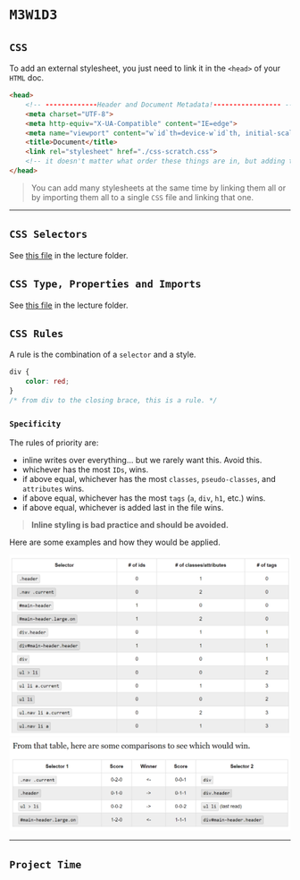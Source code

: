 # `M3W1D3`

## `CSS`

To add an external stylesheet, you just need to link it in the `<head>` of your `HTML` doc.

```html
<head>
    <!-- -------------Header and Document Metadata!----------------- -->
    <meta charset="UTF-8">
    <meta http-equiv="X-UA-Compatible" content="IE=edge">
    <meta name="viewport" content="w`id`th=device-w`id`th, initial-scale=1.0">
    <title>Document</title>
    <link rel="stylesheet" href="./css-scratch.css">
    <!-- it doesn't matter what order these things are in, but adding this link will connect your `css` file. Use the relative path to your `css` file. (don't forget ./ is to look in your current directory and ../ is to move up a level.) -->
</head>
```

> You can add many stylesheets at the same time by linking them all or by importing them all to a single `CSS` file and linking that one.

---

## `CSS Selectors`

See [this file](./lecture/cssSelectors.md) in the lecture folder.

## `CSS Type, Properties and Imports`

See [this file](./lecture/typesPropsImports.md) in the lecture folder.

## `CSS Rules`

A rule is the combination of a `selector` and a style.

```css
div {
    color: red;
}
/* from div to the closing brace, this is a rule. */
```

### `Specificity`

The rules of priority are:

- inline writes over everything... but we rarely want this. Avoid this.
- whichever has the most `IDs`, wins.
- if above equal, whichever has the most `classes`, `pseudo-classes`, and `attributes` wins.
- if above equal, whichever has the most `tags` (`a`, `div`, `h1`, etc.) wins.
- if above equal, whichever is added last in the file wins.

> **Inline styling is bad practice and should be avoided.**

Here are some examples and how they would be applied.

  <img src='./lecture/pics/cssSelectorExample.png' ref='css selectors example' width=600>
  <img src='./lecture/pics/csswinners.png' ref='css selectors example' width=600>

---

## `Project Time`

